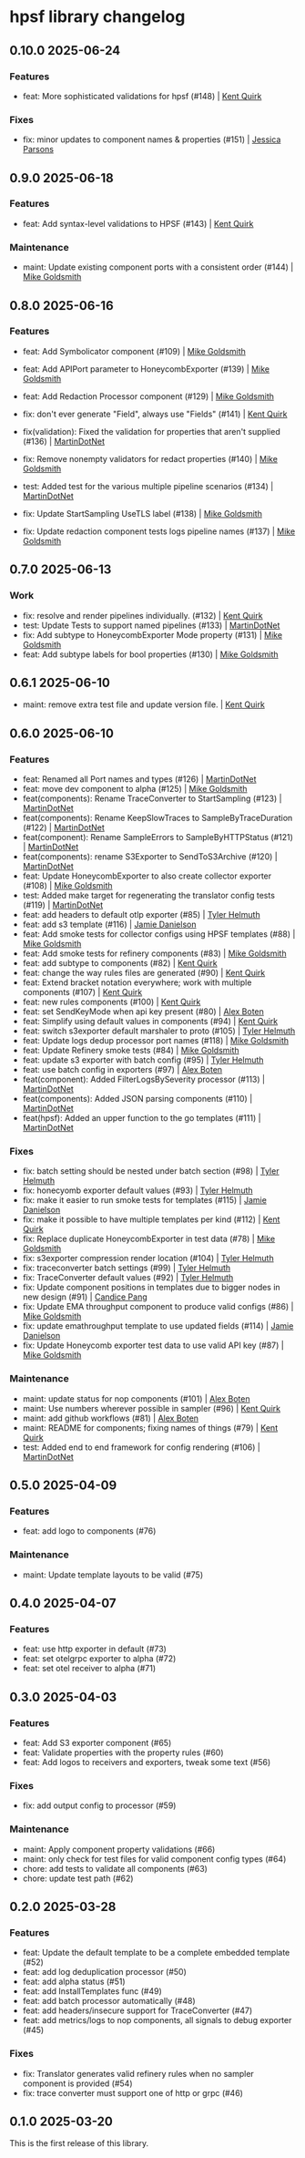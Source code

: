 # hpsf library changelog

## 0.10.0 2025-06-24

### Features

- feat: More sophisticated validations for hpsf (#148) | [Kent Quirk](https://github.com/kentquirk)

### Fixes

- fix: minor updates to component names & properties (#151) | [Jessica Parsons](https://github.com/verythorough)

## 0.9.0 2025-06-18

### Features

- feat: Add syntax-level validations to HPSF (#143) | [Kent Quirk](https://github.com/kentquirk)

### Maintenance

- maint: Update existing component ports with a consistent order (#144) | [Mike Goldsmith](https://github.com/MikeGoldsmith)

## 0.8.0 2025-06-16

### Features

- feat: Add Symbolicator component (#109) | [Mike Goldsmith](https://github.com/MikeGoldsmith)
- feat: Add APIPort parameter to HoneycombExporter (#139) | [Mike Goldsmith](https://github.com/MikeGoldsmith)
- feat: Add Redaction Processor component (#129) | [Mike Goldsmith](https://github.com/MikeGoldsmith)

- fix: don't ever generate "Field", always use "Fields" (#141) | [Kent Quirk](https://github.com/kentquirk)
- fix(validation): Fixed the validation for properties that aren't supplied (#136) | [MartinDotNet](https://github.com/martinjt)
- fix: Remove nonempty validators for redact properties (#140) | [Mike Goldsmith](https://github.com/MikeGoldsmith)
- test: Added test for the various multiple pipeline scenarios (#134) | [MartinDotNet](https://github.com/martinjt)
- fix: Update StartSampling UseTLS label (#138) | [Mike Goldsmith](https://github.com/MikeGoldsmith)
- fix: Update redaction component tests logs pipeline names (#137) | [Mike Goldsmith](https://github.com/MikeGoldsmith)

## 0.7.0 2025-06-13

### Work

- fix: resolve and render pipelines individually.  (#132) | [Kent Quirk](https://github.com/kentquirk)
- test: Update Tests to support named pipelines (#133) | [MartinDotNet](https://github.com/martinjt)
- fix: Add subtype to HoneycombExporter Mode property (#131) | [Mike Goldsmith](https://github.com/MikeGoldsmith)
- feat: Add subtype labels for bool properties (#130) | [Mike Goldsmith](https://github.com/MikeGoldsmith)


## 0.6.1 2025-06-10

- maint: remove extra test file and update version file. | [Kent Quirk](https://github.com/kentquirk)

## 0.6.0 2025-06-10

### Features

- feat: Renamed all Port names and types (#126) | [MartinDotNet](https://github.com/martinjt)
- feat: move dev component to alpha (#125) | [Mike Goldsmith](https://github.com/MikeGoldsmith)
- feat(components): Rename TraceConverter to StartSampling (#123) | [MartinDotNet](https://github.com/martinjt)
- feat(components): Rename KeepSlowTraces to SampleByTraceDuration (#122) | [MartinDotNet](https://github.com/martinjt)
- feat(component): Rename SampleErrors to SampleByHTTPStatus (#121) | [MartinDotNet](https://github.com/martinjt)
- feat(components): rename S3Exporter to SendToS3Archive (#120) | [MartinDotNet](https://github.com/martinjt)
- feat: Update HoneycombExporter to also create collector exporter (#108) | [Mike Goldsmith](https://github.com/MikeGoldsmith)
- test: Added make target for regenerating the translator config tests (#119) | [MartinDotNet](https://github.com/martinjt)
- feat: add headers to default otlp exporter (#85) | [Tyler Helmuth](https://github.com/TylerHelmuth)
- feat: add s3 template (#116) | [Jamie Danielson](https://github.com/JamieDanielson)
- feat: Add smoke tests for collector configs using HPSF templates (#88) | [Mike Goldsmith](https://github.com/MikeGoldsmith)
- feat: Add smoke tests for refinery components (#83) | [Mike Goldsmith](https://github.com/MikeGoldsmith)
- feat: add subtype to components (#82) | [Kent Quirk](https://github.com/kentquirk)
- feat: change the way rules files are generated (#90) | [Kent Quirk](https://github.com/kentquirk)
- feat: Extend bracket notation everywhere; work with multiple components (#107) | [Kent Quirk](https://github.com/kentquirk)
- feat: new rules components (#100) | [Kent Quirk](https://github.com/kentquirk)
- feat: set SendKeyMode when api key present (#80) | [Alex Boten](https://github.com/codeboten)
- feat: Simplify using default values in components (#94) | [Kent Quirk](https://github.com/kentquirk)
- feat: switch s3exporter default marshaler to proto (#105) | [Tyler Helmuth](https://github.com/TylerHelmuth)
- feat: Update logs dedup processor port names (#118) | [Mike Goldsmith](https://github.com/MikeGoldsmith)
- feat: Update Refinery smoke tests (#84) | [Mike Goldsmith](https://github.com/MikeGoldsmith)
- feat: update s3 exporter with batch config (#95) | [Tyler Helmuth](https://github.com/TylerHelmuth)
- feat: use batch config in exporters (#97) | [Alex Boten](https://github.com/codeboten)
- feat(component): Added FilterLogsBySeverity processor (#113) | [MartinDotNet](https://github.com/martinjt)
- feat(components): Added JSON parsing components (#110) | [MartinDotNet](https://github.com/martinjt)
- feat(hpsf): Added an upper function to the go templates (#111) | [MartinDotNet](https://github.com/martinjt)

### Fixes

- fix: batch setting should be nested under batch section (#98) | [Tyler Helmuth](https://github.com/TylerHelmuth)
- fix: honecyomb exporter default values (#93) | [Tyler Helmuth](https://github.com/TylerHelmuth)
- fix: make it easier to run smoke tests for templates (#115) | [Jamie Danielson](https://github.com/JamieDanielson)
- fix: make it possible to have multiple templates per kind (#112) | [Kent Quirk](https://github.com/kentquirk)
- fix: Replace duplicate HoneycombExporter in test data (#78) | [Mike Goldsmith](https://github.com/MikeGoldsmith)
- fix: s3exporter compression render location (#104) | [Tyler Helmuth](https://github.com/TylerHelmuth)
- fix: traceconverter batch settings (#99) | [Tyler Helmuth](https://github.com/TylerHelmuth)
- fix: TraceConverter default values (#92) | [Tyler Helmuth](https://github.com/TylerHelmuth)
- fix: Update component positions in templates due to bigger nodes in new design (#91) | [Candice Pang](https://github.com/dustxd)
- fix: Update EMA throughput component to produce valid configs (#86) | [Mike Goldsmith](https://github.com/MikeGoldsmith)
- fix: update emathroughput template to use updated fields (#114) | [Jamie Danielson](https://github.com/JamieDanielson)
- fix: Update Honeycomb exporter test data to use valid API key (#87) | [Mike Goldsmith](https://github.com/MikeGoldsmith)

### Maintenance
- maint: update status for nop components (#101) | [Alex Boten](https://github.com/codeboten)
- maint: Use numbers wherever possible in sampler (#96) | [Kent Quirk](https://github.com/kentquirk)
- maint: add github workflows (#81) | [Alex Boten](https://github.com/codeboten)
- maint: README for components; fixing names of things (#79) | [Kent Quirk](https://github.com/kentquirk)
- test: Added end to end framework for config rendering (#106) | [MartinDotNet](https://github.com/martinjt)


## 0.5.0 2025-04-09

### Features

- feat: add logo to components (#76)

### Maintenance

- maint: Update template layouts to be valid (#75)

## 0.4.0 2025-04-07

### Features

- feat: use http exporter in default (#73)
- feat: set otelgrpc exporter to alpha (#72)
- feat: set otel receiver to alpha (#71)

## 0.3.0 2025-04-03

### Features

- feat: Add S3 exporter component (#65)
- feat: Validate properties with the property rules (#60)
- feat: Add logos to receivers and exporters, tweak some text (#56)

### Fixes

- fix: add output config to processor (#59)

### Maintenance

- maint: Apply component property validations (#66)
- maint: only check for test files for valid component config types (#64)
- chore: add tests to validate all components (#63)
- chore: update test path (#62)

## 0.2.0 2025-03-28

### Features

- feat: Update the default template to be a complete embedded template (#52)
- feat: add log deduplication processor (#50)
- feat: add alpha status (#51)
- feat: add InstallTemplates func (#49)
- feat: add batch processor automatically (#48)
- feat: add headers/insecure support for TraceConverter (#47)
- feat: add metrics/logs to nop components, all signals to debug exporter (#45)

### Fixes

- fix: Translator generates valid refinery rules when no sampler component is provided (#54)
- fix: trace converter must support one of http or grpc (#46)

## 0.1.0 2025-03-20

This is the first release of this library.
